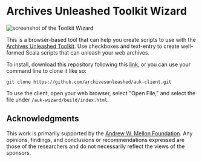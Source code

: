 # Archives Unleashed Toolkit Wizard

![screenshot of the Toolkit Wizard](https://raw.githubusercontent.com/archivesunleashed/auk-client/README-patch/screenshot.png?token=ADqDUMFnzHLPL52T-l1Y3L4qNp15lNoUks5aJLyrwA%3D%3D)

This is a browser-based tool that can help you create scripts to use with the [Archives Unleashed Toolkit](http://archivesunleashed.org/aut/). Use checkboxes and text-entry to create well-formed Scala scripts that can unleash your web archives.

To install, download this repository following this [link](https://github.com/archivesunleashed/auk-client/archive/master.zip), or you can use your command line to clone it like so:

```
git clone https://github.com/archivesunleashed/auk-client.git
```

To use the client, open your web browser, select "Open File," and select the file under `/auk-wizard/build/index.html`.

## Acknowledgments

This work is primarily supported by the [Andrew W. Mellon Foundation](https://uwaterloo.ca/arts/news/multidisciplinary-project-will-help-historians-unlock). Any opinions, findings, and conclusions or recommendations expressed are those of the researchers and do not necessarily reflect the views of the sponsors.